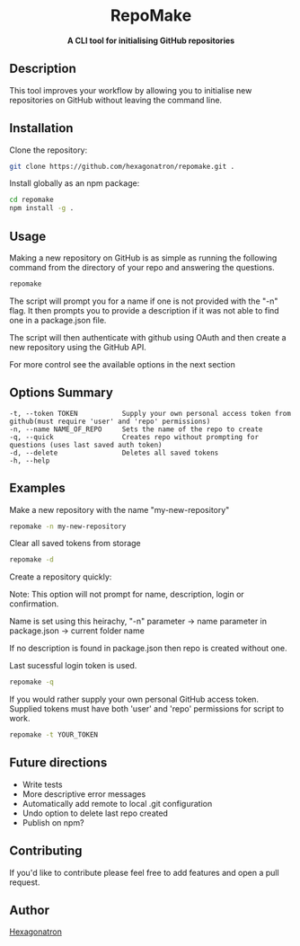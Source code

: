 <h1 align="center"> RepoMake </h1>

<p align="center"> <b>A CLI tool for initialising GitHub repositories</b> </p>

## Description

This tool improves your workflow by allowing you to initialise new repositories on GitHub without leaving the command line.

## Installation

Clone the repository:
````bash
git clone https://github.com/hexagonatron/repomake.git .
````

Install globally as an npm package:
````bash
cd repomake
npm install -g .
````

## Usage

Making a new repository on GitHub is as simple as running the following command from the directory of your repo and answering the questions.
````bash
repomake
````

The script will prompt you for a name if one is not provided with the "-n" flag. It then prompts you to provide a description if it was not able to find one in a package.json file.

The script will then authenticate with github using OAuth and then create a new repository using the GitHub API.

For more control see the available options in the next section

## Options Summary
````
-t, --token TOKEN           Supply your own personal access token from github(must require 'user' and 'repo' permissions)
-n, --name NAME_OF_REPO     Sets the name of the repo to create
-q, --quick                 Creates repo without prompting for questions (uses last saved auth token)
-d, --delete                Deletes all saved tokens
-h, --help
````
## Examples

Make a new repository with the name "my-new-repository"
````bash
repomake -n my-new-repository
````

Clear all saved tokens from storage
````bash
repomake -d
````

Create a repository quickly:

Note: This option will not prompt for name, description, login or confirmation.

Name is set using this heirachy, "-n" parameter -> name parameter in package.json -> current folder name

If no description is found in package.json then repo is created without one.

Last sucessful login token is used.
````bash
repomake -q
````

If you would rather supply your own personal GitHub access token. Supplied tokens must have both 'user' and 'repo' permissions for script to work. 
````bash
repomake -t YOUR_TOKEN
```` 

## Future directions

- Write tests
- More descriptive error messages
- Automatically add remote to local .git configuration
- Undo option to delete last repo created
- Publish on npm?

## Contributing

If you'd like to contribute please feel free to add features and open a pull request.

## Author
[Hexagonatron](https://github.com/hexagonatron)
